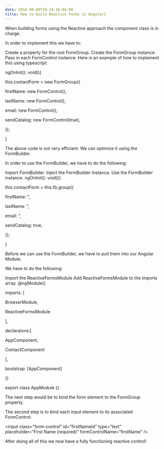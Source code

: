 ```yaml
---
date: 2016-09-09T10:24:16-04:00
title: How to build Reactive Forms in Angular2
---
```



When building forms using the Reactive approach the component class is in charge.

In order to implement this we have to:

Create a property for the root FormGroup.
Create the FormGroup instance.
Pass in each FormControl instance.
Here is an example of how to implement this using typescript:

ngOnInit():  void(){

this.contactForm = new FormGroup({

firstName: new FormControl(),

lastName: new FormControl(),

email: new FormControl(),

sendCatalog: new FormControl(true),

});

}

The above code is not very efficient.  We can optimize it using the FormBuilder.

In order to use the FormBuilder, we have to do the following:

Import FormBuilder.
Inject the FormBuilder Instance.
Use the FormBuilder instance.
ngOnInit():  void(){

this.contactForm = this.fb.group({

firstName: ”,

lastName: ”,

email: ”,

sendCatalog: true,

});

}

Before we can use the FormBuilder, we have to pull them into our Angular Module.

We have to do the following:

Import the ReactiveFormsModule
Add ReactiveFormsModule to the imports array.
@ngModule({

imports: [

BrowserModule,

ReactiveFormsModule

],

declaraions:[

AppComponent,

ContactComponent

],

bootstrap: [AppComponent]

})

export class AppModule  {}

The next step would be to bind the form element to the FormGroup property.

<form class=’form-horizon’ (ngSubmit)=”save()” [formGroup] = “ccontactForm”>

The second step is to bind each input element to its associated FormControl:

<input class=”form-control” id=”firstNameId” type=”text” placeholder=”First Name (required)” formControlName=”firstName” />

After doing all of this we now have a fully functioning reactive control!

